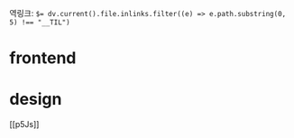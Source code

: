 역링크: `$= dv.current().file.inlinks.filter((e) => e.path.substring(0, 5) !== "__TIL")`

# frontend

# design
[[p5Js]]